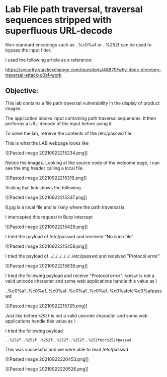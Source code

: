 # Lab File path traversal, traversal sequences stripped with superfluous URL-decode

Non-standard encodings such as ..%c0%af or ..%252f can be used to bypass the input filter. 

I used the following article as a reference:

https://security.stackexchange.com/questions/48879/why-does-directory-traversal-attack-c0af-work

## Objective:

 This lab contains a file path traversal vulnerability in the display of product images.

The application blocks input containing path traversal sequences. It then performs a URL-decode of the input before using it.

To solve the lab, retrieve the contents of the /etc/passwd file. 

This is what the LAB webpage looks like

![[Pasted image 20210922215234.png]]

Notice the images. Looking at the source code of the welcome page, I can see the img header calling a local file.

![[Pasted image 20210922215319.png]]

Visiting that link shows the following

![[Pasted image 20210922215337.png]]


8.jpg is a local file and is likely where the path traversal is. 

I intercepted this request in Burp intercept

![[Pasted image 20210922215429.png]]

I tried the payload of /etc/passwd and received "No such file"

![[Pasted image 20210922215458.png]]

I tried the payload of ../../../../../../etc/passwd and received "Protocol error"

![[Pasted image 20210922215839.png]]

I tried the following payload and receive "Protocol error". `%c0%af` is not a valid unicode character and some web applications handle this value as \

..%c0%af..%c0%af..%c0%af..%c0%af..%c0%af..%c0%afetc%c0%afpasswd

![[Pasted image 20210922215725.png]]


Just like before `%252f` is not a valid unicode character and some web applications handle this value as \

I tried the following payload

`..%252f..%252f..%252f..%252f..%252f..%252fetc%252fpasswd `

This was successful and we were able to read /etc/passwd

![[Pasted image 20210922220453.png]]

![[Pasted image 20210922220526.png]]
